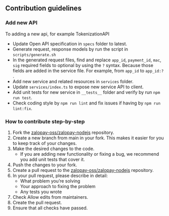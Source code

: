## Contribution guidelines

### Add new API
To adding a new api, for example TokenizationAPI
- Update Open API specification in `specs` folder to latest.
- Generate request, response models by run the script in `scripts/generate.sh`
- In the generated request files, find and replace `app_id`, `payment_id`, `mac`, `sig` required fields to optional by using the `?` syntax. Because those fields are added in the service file. For example, from `app_id` to `app_id:?` .
- Add new service and related resources in `services` folder.
- Update `services/index.ts` to expose new service API to client.
- Add unit tests for new service in `__tests__` folder and verify by run `npm run test`.
- Check coding style by `npm run lint` and fix issues if having by `npm run lint:fix`.

### How to contribute step-by-step
1. Fork the [zalopay-oss/zalopay-nodejs](https://github.com/zalopay-oss/zalopay-nodejs) repository.
2. Create a new branch from main in your fork. This makes it easier for you to keep track of your changes.
3. Make the desired changes to the code.
   - If you are adding new functionality or fixing a bug, we recommend you add unit tests that cover it.
4. Push the changes to your fork.
5. Create a pull request to the [zalopay-oss/zalopay-nodejs](https://github.com/zalopay-oss/zalopay-nodejs) repository.
6. In your pull request, please describe in detail:
   - What problem you’re solving
   - Your approach to fixing the problem
   - Any tests you wrote
7. Check Allow edits from maintainers.
8. Create the pull request.
9. Ensure that all checks have passed.

